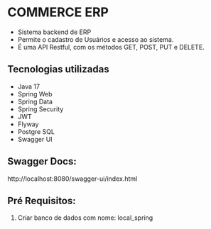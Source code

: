 # COMMERCE ERP
* Sistema backend de ERP
* Permite o cadastro de Usuários e acesso ao sistema.
* É uma API Restful, com os métodos GET, POST, PUT e DELETE.


## Tecnologias utilizadas
* Java 17
* Spring Web
* Spring Data
* Spring Security
* JWT
* Flyway
* Postgre SQL
* Swagger UI


## Swagger Docs:
http://localhost:8080/swagger-ui/index.html

## Pré Requisitos:
1. Criar banco de dados com nome: local_spring
